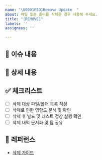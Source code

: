 ```yaml
---
name: "\U0001F5D1️Remove Update  "
about: 파일 또는 폴더를 삭제한 경우 사용해 주세요.
title: "[REMOVE]"
labels: ''
assignees: ''

---
```


## 📄 이슈 내용
<!--- 삭제한 파일/폴더와 삭제 사유를 간략하게 설명해 주세요. -->

## 📝 상세 내용
<!--- 삭제된 항목 목록, 삭제 이유, 관련 영향도 및 후속 조치 계획을 상세히 작성해 주세요. -->

## ✅ 체크리스트
- [ ] 삭제 대상 파일/폴더 목록 작성
- [ ] 삭제로 인한 영향도 분석 및 확인
- [ ] 삭제 후 빌드 및 테스트 정상 실행 확인
- [ ] 삭제 내역 문서화 및 팀 공유

## 📍 레퍼런스
- [삭제 가이드](https://...)
